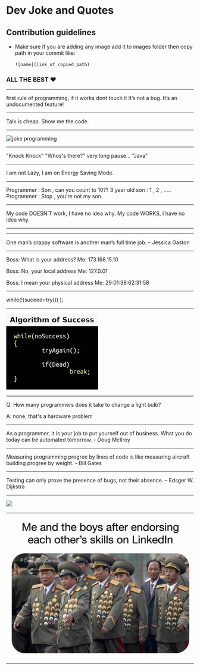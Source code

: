 # Dev Joke and Quotes
## Contribution guidelines

* Make sure if you are adding any image add it to images folder then copy path in your commit like:



      ![name](link_of_copied_path)



### ALL THE BEST :heart:


***
first rule of programming,
if it works dont touch it
It’s not a bug. It’s an undocumented feature!

***
Talk is cheap. Show me the code.

***
![joke programming](./images/joke-programmer-count.jpg)
***
"Knock Knock"
"Whos's there?"
very long pause...
"Java"
***
I am not Lazy, I am on Energy Saving Mode.
***

Programmer : Son , can you count to 10??
3 year old son : 1 , 2 , .....
Programmer : Stop , you're not my son.

***
My code DOESN’T work, I have no idea why. My code WORKS, I have no idea why.
***



***
One man’s crappy software is another man’s full time job. – Jessica Gaston
***
Boss: What is your address?
Me: 173.168.15.10

Boss: No, your local address
Me: 127.0.01

Boss: I mean your physical address
Me: 29:01:38:62:31:58

***
while(!(suceed=try()) ); 
***
![](./images/algorithm-of-success.jpg)

***
Q: How many programmers does it take to change a light bulb?

A: none, that's a hardware problem
***
As a programmer, it is your job to put yourself out of business. What you do today can be automated tomorrow. - Doug McIlroy
***
Measuring programming progree by lines of code is like measuring aircraft building progree by weight. - Bill Gates
***
Testing can only prove the presence of bugs, not their absence. – Edsger W. Dijkstra
***

![](https://i.redd.it/w37iqs0v2rq51.png)
***
![](https://github.com/aryangulati/Hacktoberfest2020/blob/main/Dev_Jokes_and_Quotes/images/ME%20and%20Boiizzz.jpg)
***
